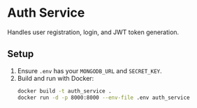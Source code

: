 # Auth Service

Handles user registration, login, and JWT token generation.

## Setup
1. Ensure `.env` has your `MONGODB_URL` and `SECRET_KEY`.
2. Build and run with Docker:
   ```bash
   docker build -t auth_service .
   docker run -d -p 8000:8000 --env-file .env auth_service